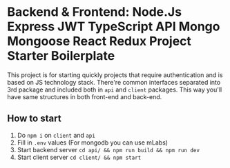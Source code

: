 # Backend & Frontend: Node.Js Express JWT TypeScript API Mongo Mongoose React Redux Project Starter Boilerplate

This project is for starting quickly projects that require authentication and is based on JS technology stack. 
There're common interfaces separated into 3rd package and included both in `api` and `client` packages. This way you'll have same structures in both front-end and back-end.

## How to start

1. Do `npm i` on `client` and `api`
2. Fill in `.env` values (For mongodb you can use mLabs)
3. Start backend server `cd api/ && npm run build && npm run dev`
4. Start client server `cd client/ && npm start`

